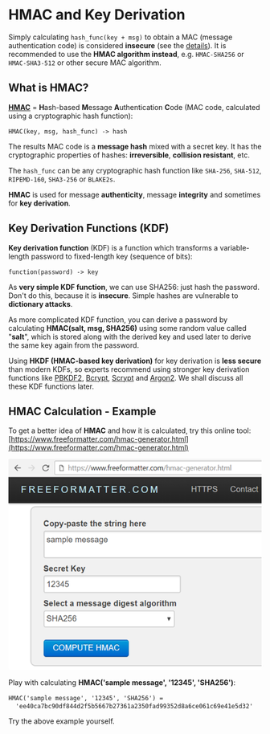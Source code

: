 # HMAC and Key Derivation

Simply calculating `hash_func(key + msg)` to obtain a MAC (message authentication code) is considered **insecure** (see the [details](https://en.wikipedia.org/wiki/HMAC#Design\_principles)). It is recommended to use the **HMAC algorithm instead**, e.g. `HMAC-SHA256` or `HMAC-SHA3-512` or other secure MAC algorithm.

## What is HMAC?

[**HMAC**](https://en.wikipedia.org/wiki/HMAC) = **H**ash-based **M**essage **A**uthentication **C**ode (MAC code, calculated using a cryptographic hash function):

```
HMAC(key, msg, hash_func) -> hash
```

The results MAC code is a **message hash** mixed with a secret key. It has the cryptographic properties of hashes: **irreversible**, **collision resistant**, etc.

The `hash_func` can be any cryptographic hash function like `SHA-256`, `SHA-512`, `RIPEMD-160`, `SHA3-256` or `BLAKE2s`.

**HMAC** is used for message **authenticity**, message **integrity** and sometimes for **key derivation**.

## Key Derivation Functions (KDF)

**Key derivation function** (KDF) is a function which transforms a variable-length password to fixed-length key (sequence of bits):

```
function(password) -> key
```

As **very simple KDF function**, we can use SHA256: just hash the password. Don't do this, because it is **insecure**. Simple hashes are vulnerable to **dictionary attacks**.

As more complicated KDF function, you can derive a password by calculating **HMAC(salt, msg, SHA256)** using some random value called "**salt**", which is stored along with the derived key and used later to derive the same key again from the password.

Using **HKDF (HMAC-based key derivation)** for key derivation is **less secure** than modern KDFs, so experts recommend using stronger key derivation functions like [PBKDF2](https://en.wikipedia.org/wiki/PBKDF2), [Bcrypt](https://en.wikipedia.org/wiki/Bcrypt), [Scrypt](https://en.wikipedia.org/wiki/Scrypt) and [Argon2](https://en.wikipedia.org/wiki/Argon2). We shall discuss all these KDF functions later.

## HMAC Calculation - Example

To get a better idea of **HMAC** and how it is calculated, try this online tool: [https://www.freeformatter.com/hmac-generator.html](https://www.freeformatter.com/hmac-generator.html)

![](../assets/hmac-online.png)

Play with calculating **HMAC('sample message', '12345', 'SHA256')**:

```
HMAC('sample message', '12345', 'SHA256') =
  'ee40ca7bc90df844d2f5b5667b27361a2350fad99352d8a6ce061c69e41e5d32'
```

Try the above example yourself.
